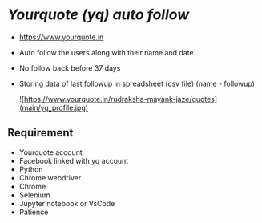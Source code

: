 # _Yourquote (yq) auto follow_
- https://www.yourquote.in
- Auto follow the users along with their name and date
- No follow back before 37 days
- Storing data of last followup in spreadsheet (csv file) (name - followup)
  
  ![https://www.yourquote.in/rudraksha-mayank-jaze/quotes](main/yq_profile.jpg)


## Requirement
- Yourquote account
- Facebook linked with yq account
- Python
- Chrome webdriver
- Chrome
- Selenium
- Jupyter notebook or VsCode
- Patience
  